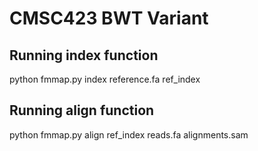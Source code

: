 # CMSC423 BWT Variant

## Running index function
python fmmap.py index reference.fa ref_index

## Running align function
python fmmap.py align ref_index reads.fa alignments.sam
